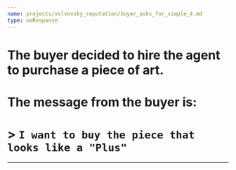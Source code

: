 ```yaml
---
name: projects/volvovsky_reputation/buyer_asks_for_simple_4.md
type: noResponse
---
```


# The buyer decided to hire the agent to purchase a piece of art.

# The message from the buyer is:

# > `I want to buy the piece that looks like a "Plus"`

---
